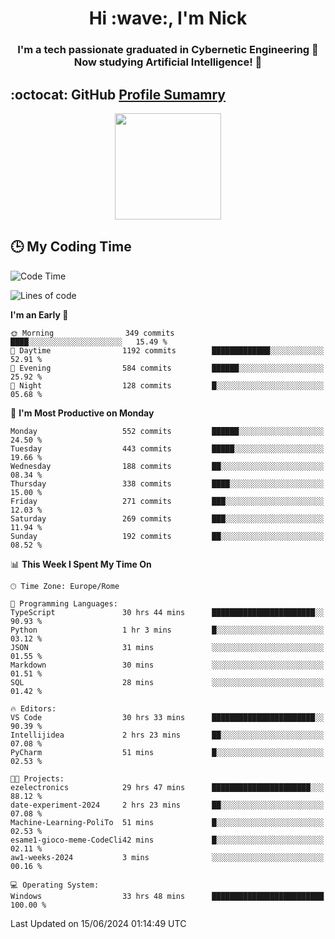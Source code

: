 <h1 align="center">Hi :wave:, I'm Nick</h1>

<h3 align="center">I'm a tech passionate graduated in Cybernetic Engineering 🤖<br>
Now studying Artificial Intelligence! 🧠</h3>


## :octocat: GitHub <a href="https://github.com/vn7n24fzkq/github-profile-summary-cards">Profile Sumamry</a>

<p align="center">
   <img style="height:170px;display:inline-block"  src="http://github-profile-summary-cards.vercel.app/api/cards/profile-details?username=CodeClimberNT&theme=github_dark" />
<!--    <img style="height:170px;display:inline-block"  src="http://github-profile-summary-cards.vercel.app/api/cards/repos-per-language?username=CodeClimberNT&theme=github_dark&exclude=" /> -->
</p>

 ## :clock3: My Coding Time 
 
<!--START_SECTION:waka-->
![Code Time](http://img.shields.io/badge/Code%20Time-282%20hrs%2041%20mins-blue)

![Lines of code](https://img.shields.io/badge/From%20Hello%20World%20I%27ve%20Written-2.7%20million%20lines%20of%20code-blue)

**I'm an Early 🐤** 

```text
🌞 Morning                349 commits         ████░░░░░░░░░░░░░░░░░░░░░   15.49 % 
🌆 Daytime                1192 commits        █████████████░░░░░░░░░░░░   52.91 % 
🌃 Evening                584 commits         ██████░░░░░░░░░░░░░░░░░░░   25.92 % 
🌙 Night                  128 commits         █░░░░░░░░░░░░░░░░░░░░░░░░   05.68 % 
```
📅 **I'm Most Productive on Monday** 

```text
Monday                   552 commits         ██████░░░░░░░░░░░░░░░░░░░   24.50 % 
Tuesday                  443 commits         █████░░░░░░░░░░░░░░░░░░░░   19.66 % 
Wednesday                188 commits         ██░░░░░░░░░░░░░░░░░░░░░░░   08.34 % 
Thursday                 338 commits         ████░░░░░░░░░░░░░░░░░░░░░   15.00 % 
Friday                   271 commits         ███░░░░░░░░░░░░░░░░░░░░░░   12.03 % 
Saturday                 269 commits         ███░░░░░░░░░░░░░░░░░░░░░░   11.94 % 
Sunday                   192 commits         ██░░░░░░░░░░░░░░░░░░░░░░░   08.52 % 
```


📊 **This Week I Spent My Time On** 

```text
🕑︎ Time Zone: Europe/Rome

💬 Programming Languages: 
TypeScript               30 hrs 44 mins      ███████████████████████░░   90.93 % 
Python                   1 hr 3 mins         █░░░░░░░░░░░░░░░░░░░░░░░░   03.12 % 
JSON                     31 mins             ░░░░░░░░░░░░░░░░░░░░░░░░░   01.55 % 
Markdown                 30 mins             ░░░░░░░░░░░░░░░░░░░░░░░░░   01.51 % 
SQL                      28 mins             ░░░░░░░░░░░░░░░░░░░░░░░░░   01.42 % 

🔥 Editors: 
VS Code                  30 hrs 33 mins      ███████████████████████░░   90.39 % 
Intellijidea             2 hrs 23 mins       ██░░░░░░░░░░░░░░░░░░░░░░░   07.08 % 
PyCharm                  51 mins             █░░░░░░░░░░░░░░░░░░░░░░░░   02.53 % 

🐱‍💻 Projects: 
ezelectronics            29 hrs 47 mins      ██████████████████████░░░   88.12 % 
date-experiment-2024     2 hrs 23 mins       ██░░░░░░░░░░░░░░░░░░░░░░░   07.08 % 
Machine-Learning-PoliTo  51 mins             █░░░░░░░░░░░░░░░░░░░░░░░░   02.53 % 
esame1-gioco-meme-CodeCli42 mins             █░░░░░░░░░░░░░░░░░░░░░░░░   02.11 % 
aw1-weeks-2024           3 mins              ░░░░░░░░░░░░░░░░░░░░░░░░░   00.16 % 

💻 Operating System: 
Windows                  33 hrs 48 mins      █████████████████████████   100.00 % 
```


 Last Updated on 15/06/2024 01:14:49 UTC
<!--END_SECTION:waka-->

